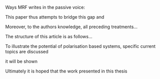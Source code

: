 Ways MRF writes in the passive voice:

This paper thus attempts to bridge this gap and

Moreover, to the authors knowledge, all preceding treatments...

The structure of this article is as follows...

To illustrate the potential of polarisation based systems, specific current topics
are discussed

it will be shown

Ultimately it is hoped that the work presented in this thesis
